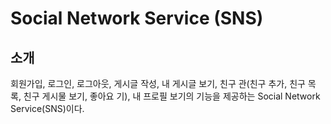 # Social Network Service (SNS)

## 소개
회원가입, 로그인, 로그아웃, 게시글 작성, 내 게시글 보기, 친구 관(친구 추가, 친구 목록, 친구 게시물 보기, 좋아요 기), 내 프로필 보기의 기능을 제공하는 Social Network Service(SNS)이다.
